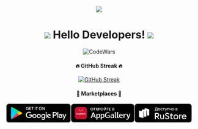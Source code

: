 <div id="header" align="center">
  <img src="https://media.giphy.com/media/M9gbBd9nbDrOTu1Mqx/giphy.gif" width="100"/>
  <h1>
  <img src="https://media.giphy.com/media/hvRJCLFzcasrR4ia7z/giphy.gif" width="30px"/>
  Hello Developers!
  <img src="https://media.giphy.com/media/hvRJCLFzcasrR4ia7z/giphy.gif" width="30px"/>
</h1>
</div>

<div align="center">
 
  ![CodeWars](https://www.codewars.com/users/DaniilVdovin/badges/large)

#### :fire: GitHub Streak :fire:
[![GitHub Streak](https://streak-stats.demolab.com?user=DaniilVdovin&theme=darcula&border_radius=20)](https://git.io/streak-stats)
  
#### 🛒 Marketplaces 🛒
<div align="center">

 [<img src="/google-play-badge.png" height="50">](https://play.google.com/store/apps/dev?id=4680159475815121969)[<img src="/AppGallery_bage.png" height="50">](https://appgallery.huawei.com/app/C103324329)[<img src="/RuStore.svg" height="50">](https://apps.rustore.ru/?devId=MwrWwt8NRX7qN9Eme6es5UEDqwur5%252FFg&appType=MAIN) 

</div>
  <img src="https://komarev.com/ghpvc/?username=DaniilVdovin&style=flat-square&color=blue" alt=""/>
</div>
